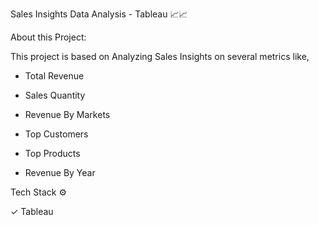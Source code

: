 Sales Insights Data Analysis - Tableau 📈📈

About this Project:

This project is based on Analyzing Sales Insights on several metrics like,

* Total Revenue

* Sales Quantity

* Revenue By Markets

* Top Customers

* Top Products

* Revenue By Year

Tech Stack ⚙️

✓ Tableau
